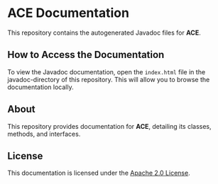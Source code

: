 # ACE Documentation

This repository contains the autogenerated Javadoc files for **ACE**.

## How to Access the Documentation

To view the Javadoc documentation, open the `index.html` file in the javadoc-directory of this repository. This will allow you to browse the documentation locally.

## About

This repository provides documentation for **ACE**, detailing its classes, methods, and interfaces.

## License

This documentation is licensed under the [Apache 2.0 License](LICENSE).
